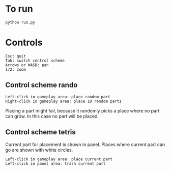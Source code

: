 To run
======

    python run.py

Controls
========

    Esc: quit
    Tab: switch control scheme
    Arrows or WASD: pan
    1/2: zoom

Control scheme rando
--------------------

	Left-click in gameplay area: place random part
	Right-click in gameplay area: place 10 random parts

Placing a part might fail, because it randomly picks a place where no part can grow. In this case
no part will be placed.

Control scheme tetris
---------------------

Current part for placement is shown in panel. Places where current part can go are shown with
white circles.

	Left-click in gameplay area: place current part
	Left-click in panel area: trash current part

